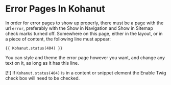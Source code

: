 # Error Pages In Kohanut

In order for error pages to show up properly, there must be a page with the url `error`, preferably with the Show in Navigation and Show in Sitemap check marks turned off.  Somewhere on this page, either in the layout, or in a piece of content, the following line must appear:

    {{ Kohanut.status(404) }}

You can style and theme the error page however you want, and change any text on it, as long as it has this line.

[!!] If `Kohanut.status(404)` is in a content or snippet element the Enable Twig check box will need to be checked.